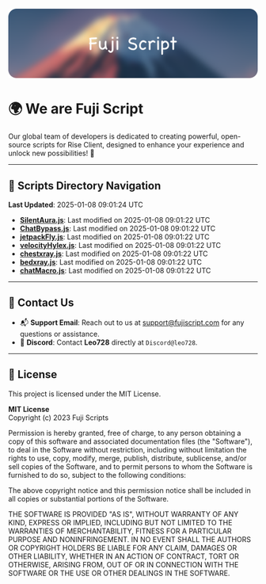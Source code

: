 ![Banner](.github/b.webp)

# 🌍 **We are Fuji Script**

Our global team of developers is dedicated to creating powerful, open-source scripts for Rise Client, designed to enhance your experience and unlock new possibilities! 🌟

---
<!-- SCRIPTS_NAVIGATION_START -->
## 📂 **Scripts Directory Navigation**

**Last Updated**: 2025-01-08 09:01:24 UTC

- **[SilentAura.js](scripts/SilentAura.js)**: Last modified on 2025-01-08 09:01:22 UTC
- **[ChatBypass.js](scripts/ChatBypass.js)**: Last modified on 2025-01-08 09:01:22 UTC
- **[jetpackFly.js](scripts/jetpackFly.js)**: Last modified on 2025-01-08 09:01:22 UTC
- **[velocityHylex.js](scripts/velocityHylex.js)**: Last modified on 2025-01-08 09:01:22 UTC
- **[chestxray.js](scripts/chestxray.js)**: Last modified on 2025-01-08 09:01:22 UTC
- **[bedxray.js](scripts/bedxray.js)**: Last modified on 2025-01-08 09:01:22 UTC
- **[chatMacro.js](scripts/chatMacro.js)**: Last modified on 2025-01-08 09:01:22 UTC

<!-- SCRIPTS_NAVIGATION_END -->

---

## 💬 **Contact Us**  
- 📬 **Support Email**: Reach out to us at [support@fujiscript.com](mailto:support@fujiscript.com) for any questions or assistance.  
- 💬 **Discord**: Contact **Leo728** directly at `Discord@leo728`.

---

## 📜 **License**

This project is licensed under the MIT License.  

**MIT License**  
Copyright (c) 2023 Fuji Scripts  

Permission is hereby granted, free of charge, to any person obtaining a copy of this software and associated documentation files (the "Software"), to deal in the Software without restriction, including without limitation the rights to use, copy, modify, merge, publish, distribute, sublicense, and/or sell copies of the Software, and to permit persons to whom the Software is furnished to do so, subject to the following conditions:  

The above copyright notice and this permission notice shall be included in all copies or substantial portions of the Software.  

THE SOFTWARE IS PROVIDED "AS IS", WITHOUT WARRANTY OF ANY KIND, EXPRESS OR IMPLIED, INCLUDING BUT NOT LIMITED TO THE WARRANTIES OF MERCHANTABILITY, FITNESS FOR A PARTICULAR PURPOSE AND NONINFRINGEMENT. IN NO EVENT SHALL THE AUTHORS OR COPYRIGHT HOLDERS BE LIABLE FOR ANY CLAIM, DAMAGES OR OTHER LIABILITY, WHETHER IN AN ACTION OF CONTRACT, TORT OR OTHERWISE, ARISING FROM, OUT OF OR IN CONNECTION WITH THE SOFTWARE OR THE USE OR OTHER DEALINGS IN THE SOFTWARE.  
